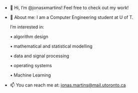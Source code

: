 - 👋 Hi, I’m @jonasxmartins! Feel free to check out my work!
  
- 👀 About me: I am a Computer Engineering student at U of T.
  
  I’m interested in:
  
  • algorithm design
  
  • mathematical and statistical modelling
  
  • data and signal processing

  • operating systems

  • Machine Learning
  
- 📫 You can reach me at: jonas.martins@mail.utoronto.ca

<!---
jonasxmartins/jonasxmartins is a ✨ special ✨ repository because its `README.md` (this file) appears on your GitHub profile.
You can click the Preview link to take a look at your changes.
--->
